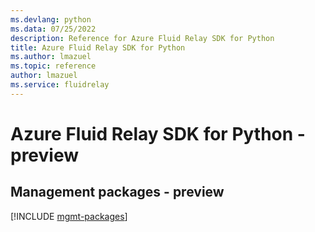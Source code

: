 ```yaml
---
ms.devlang: python
ms.data: 07/25/2022
description: Reference for Azure Fluid Relay SDK for Python
title: Azure Fluid Relay SDK for Python
ms.author: lmazuel
ms.topic: reference
author: lmazuel
ms.service: fluidrelay
---
```

# Azure Fluid Relay SDK for Python - preview

## Management packages - preview
[!INCLUDE [mgmt-packages](fluid-relay-mgmt-index.md)]